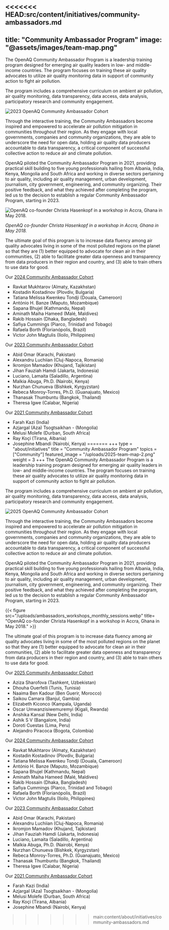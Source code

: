<<<<<<< HEAD:src/content/initiatives/community-ambassadors.md
---
title: "Community Ambassador Program"
image: "@assets/images/team-map.png"
---

The OpenAQ Community Ambassador Program is a leadership training program designed for emerging air quality leaders in low- and middle-income countries. The program focuses on training these air quality advocates to utilize air quality monitoring data in support of community action to fight air pollution.

The program includes a comprehensive curriculum on ambient air pollution, air quality monitoring, data transparency, data access, data analysis, participatory research and community engagement.

![2023 OpenAQ Community Ambassador Cohort](@assets/images/team-map.png "2023 OpenAQ Community Ambassadors")

Through the interactive training, the Community Ambassadors become inspired and empowered to accelerate air pollution mitigation in communities throughout their region. As they engage with local governments, companies and community organizations, they are able to underscore the need for open data, holding air quality data producers accountable to data transparency, a critical component of successful collective action to reduce air and climate pollution.

OpenAQ piloted the Community Ambassador Program in 2021, providing practical skill building to five young professionals hailing from Albania, India, Kenya, Mongolia and South Africa and working in diverse sectors pertaining to air quality, including air quality management, urban development, journalism, city government, engineering, and community organizing. Their positive feedback, and what they achieved after completing the program, led us to the decision to establish a regular Community Ambassador Program, starting in 2023.

![OpenAQ co-founder Christa Hasenkopf in a workshop in Accra, Ghana in May 2018.](@assets/images/ambassadors_workshops_monthly_sessions.webp)

_OpenAQ co-founder Christa Hasenkopf in a workshop in Accra, Ghana in May 2018._

The ultimate goal of this program is to increase data fluency among air quality advocates living in some of the most polluted regions on the planet so that they are (1) better equipped to advocate for clean air in their communities, (2) able to facilitate greater data openness and transparency from data producers in their region and country, and (3) able to train others to use data for good.

O﻿ur [2024 Community Ambassador Cohort](https://openaq.medium.com/introducing-our-2024-openaq-community-ambassadors-fee4cb5f5f98)

- Ravkat Mukhtarov (Almaty, Kazakhstan)
- Kostadin Kostadinov (Plovdiv, Bulgaria)
- Tatiana Melissa Kwenkeu Tondji (Douala, Cameroon)
- António H. Banze (Maputo, Mozambique)
- Sapana Bhujel (Kathmandu, Nepal)
- Aminath Maiha Hameed (Malé, Maldives)
- Rakib Hossain (Dhaka, Bangladesh)
- Safiya Cummings (Piarco, Trinidad and Tobago)
- Rafaela Borth (Florianópolis, Brazil)
- Victor John Magtulis (Iloilo, Philippines)

O﻿ur [2023 Community Ambassador Cohort](https://openaq.medium.com/introducing-our-2023-openaq-community-ambassadors-b2014a38534e)

- Abid Omar (Karachi, Pakistan)
- Alexandru Luchiian (Cluj-Napoca, Romania)
- Ikromjon Mamadov (Khujand, Tajikistan)
- Jihan Fauziah Hamdi (Jakarta, Indonesia)
- Luciano, Lamaita (Saladillo, Argentina)
- Malkia Abuga, Ph.D. (Nairobi, Kenya)
- Nurzhan Chunueva (Bishkek, Kyrgyzstan)
- Rebeca Monroy-Torres, Ph.D. (Guanajuato, Mexico)
- Thanasak Thumbuntu (Bangkok, Thailand)
- Theresa Igwe (Calabar, Nigeria)

Our [2021 Community Ambassador Cohort](https://openaq.medium.com/announcing-the-inaugural-openaq-community-ambassador-cohort-9707a51380e3)

- Farah Kazi (India)
- Azjargal (Aza) Tsogtsaikhan - (Mongolia)
- Melusi Molefe (Durban, South Africa)
- Ray Koçi (Tirana, Albania)
- Josephine Mbandi (Nairobi, Kenya)
=======
+++
type = "about/initiatives"
title = "Community Ambassador Program"
topics = ["Community"]
featured_image = "/uploads/2025-team-map-2.png"
weight = 3
+++
The OpenAQ Community Ambassador Program is a leadership training program designed for emerging air quality leaders in low- and middle-income countries. The program focuses on training these air quality advocates to utilize air quality monitoring data in support of community action to fight air pollution.

The program includes a comprehensive curriculum on ambient air pollution, air quality monitoring, data transparency, data access, data analysis, participatory research and community engagement. 

![2025 OpenAQ Community Ambassador Cohort](/uploads/2025-team-map-2.png "2025 OpenAQ Community Ambassadors")

Through the interactive training, the Community Ambassadors become inspired and empowered to accelerate air pollution mitigation in communities throughout their region. As they engage with local governments, companies and community organizations, they are able to underscore the need for open data, holding air quality data producers accountable to data transparency, a critical component of successful collective action to reduce air and climate pollution. 

OpenAQ piloted the Community Ambassador Program in 2021, providing practical skill building to five young professionals hailing from Albania, India, Kenya, Mongolia and South Africa and working in diverse sectors pertaining to air quality, including air quality management, urban development, journalism, city government, engineering, and community organizing. Their positive feedback, and what they achieved after completing the program, led us to the decision to establish a regular Community Ambassador Program, starting in 2023.

{{< figure src="/uploads/ambassadors_workshops_monthly_sessions.webp" title= "OpenAQ co-founder Christa Hasenkopf in a workshop in Accra, Ghana in May 2018." >}}  

The ultimate goal of this program is to increase data fluency among air quality advocates living in some of the most polluted regions on the planet so that they are (1) better equipped to advocate for clean air in their communities, (2) able to facilitate greater data openness and transparency from data producers in their region and country, and (3) able to train others to use data for good.

O﻿ur [2025 Community Ambassador Cohort](https://openaq.medium.com/introducing-our-2025-openaq-community-ambassadors-77759e47cf97)

* Aziza Sharofova (Tashkent, Uzbekistan)
* Dhouha Ouerfelli (Tunis, Tunisia)
* Naaima Ben Kadour (Ben Guerir, Morocco)
* Saikou Camara (Banjul, Gambia)
* Elizabeth Kiconco (Kampala, Uganda)
* Oscar Umwanzisiwemuremyi (Kigali, Rwanda)
* Anshika Kansal (New Delhi, India)
* Ashik S V (Bangalore, India)
* Doroti Cuestas (Lima, Peru)
* Alejandro Piracoca (Bogota, Colombia)



O﻿ur [2024 Community Ambassador Cohort](https://openaq.medium.com/introducing-our-2024-openaq-community-ambassadors-fee4cb5f5f98)

* Ravkat Mukhtarov (Almaty, Kazakhstan)
* Kostadin Kostadinov (Plovdiv, Bulgaria)
* Tatiana Melissa Kwenkeu Tondji (Douala, Cameroon)
* António H. Banze (Maputo, Mozambique)
* Sapana Bhujel (Kathmandu, Nepal)
* Aminath Maiha Hameed (Malé, Maldives)
* Rakib Hossain (Dhaka, Bangladesh)
* Safiya Cummings (Piarco, Trinidad and Tobago)
* Rafaela Borth (Florianópolis, Brazil)
* Victor John Magtulis (Iloilo, Philippines)

O﻿ur [2023 Community Ambassador Cohort](https://openaq.medium.com/introducing-our-2023-openaq-community-ambassadors-b2014a38534e)

* Abid Omar (Karachi, Pakistan)
* Alexandru Luchiian (Cluj-Napoca, Romania)
* Ikromjon Mamadov (Khujand, Tajikistan)
* Jihan Fauziah Hamdi (Jakarta, Indonesia)
* Luciano, Lamaita (Saladillo, Argentina)
* Malkia Abuga, Ph.D. (Nairobi, Kenya)
* Nurzhan Chunueva (Bishkek, Kyrgyzstan)
* Rebeca Monroy-Torres, Ph.D. (Guanajuato, Mexico)
* Thanasak Thumbuntu (Bangkok, Thailand)
* Theresa Igwe (Calabar, Nigeria)

Our [2021 Community Ambassador Cohort](https://openaq.medium.com/announcing-the-inaugural-openaq-community-ambassador-cohort-9707a51380e3)

* Farah Kazi (India)
* Azjargal (Aza) Tsogtsaikhan - (Mongolia)
* Melusi Molefe (Durban, South Africa)
* Ray Koçi (Tirana, Albania)
* Josephine Mbandi (Nairobi, Kenya)
>>>>>>> main:content/about/initiatives/community-ambassadors.md
